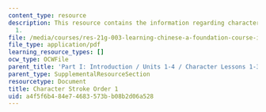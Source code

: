 ```yaml
---
content_type: resource
description: This resource contains the information regarding character stroke order
  1.
file: /media/courses/res-21g-003-learning-chinese-a-foundation-course-in-mandarin-spring-2011/a4f5f6b484e74683573bb08b2d06a528_MITRES_21G_003S11_stroke01.pdf
file_type: application/pdf
learning_resource_types: []
ocw_type: OCWFile
parent_title: 'Part I: Introduction / Units 1-4 / Character Lessons 1-3'
parent_type: SupplementalResourceSection
resourcetype: Document
title: Character Stroke Order 1
uid: a4f5f6b4-84e7-4683-573b-b08b2d06a528
---
```


